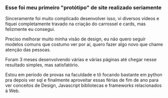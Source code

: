 ### Esse foi meu primeiro "protótipo" de site realizado seriamente

  Sinceramente foi muito complicado desenvolver isso, vi diversos vídeos e fiquei completamente travado na criação do carrossel e cards, mas felizmente eu consegui.
  
  Preciso melhorar muito minha visão de design, eu não quero seguir modelos comuns que costumo ver por aí, quero fazer algo novo que chame atenção das pessoas.
  
  Foram 3 meses desenvolvendo várias e várias páginas até chegar nesse resultado simples, mas satisfatório.

  Estou em período de provas na faculdade e tô focando bastante em python pra depois ver sql e finalmente aproveitar essas férias de fim de ano para ver conceitos de Design, Javascript
  bibliotecas e frameworks relacionados à Web.
